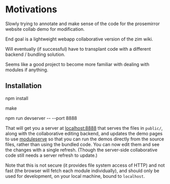 # Motivations

Slowly trying to annotate and make sense of the code for the prosemirror website collab demo for modification.

End goal is a lightweight webapp collaborative version of the zim wiki. 

Will eventually (if successful) have to transplant code with a different backend / bundling solution.

Seems like a good project to become more familiar with dealing with modules if anything. 

## Installation

npm install

make

npm run devserver -- --port 8888

That will get you a server at [localhost:8888](http://localhost:8888/)
that serves the files in `public/`, along with the collaborative
editing backend, and updates the demo pages to use
[moduleserve](https://github.com/marijnh/moduleserve) so that you can
run the demos directly from the source files, rather than using the
bundled code. You can now edit them and see the changes with a single
refresh. (Though the server-side collaborative code still needs a
server refresh to update.)

Note that this is not secure (it provides file system access of HTTP)
and not fast (the browser will fetch each module individually), and
should only be used for development, on your local machine, bound to
`localhost`.

